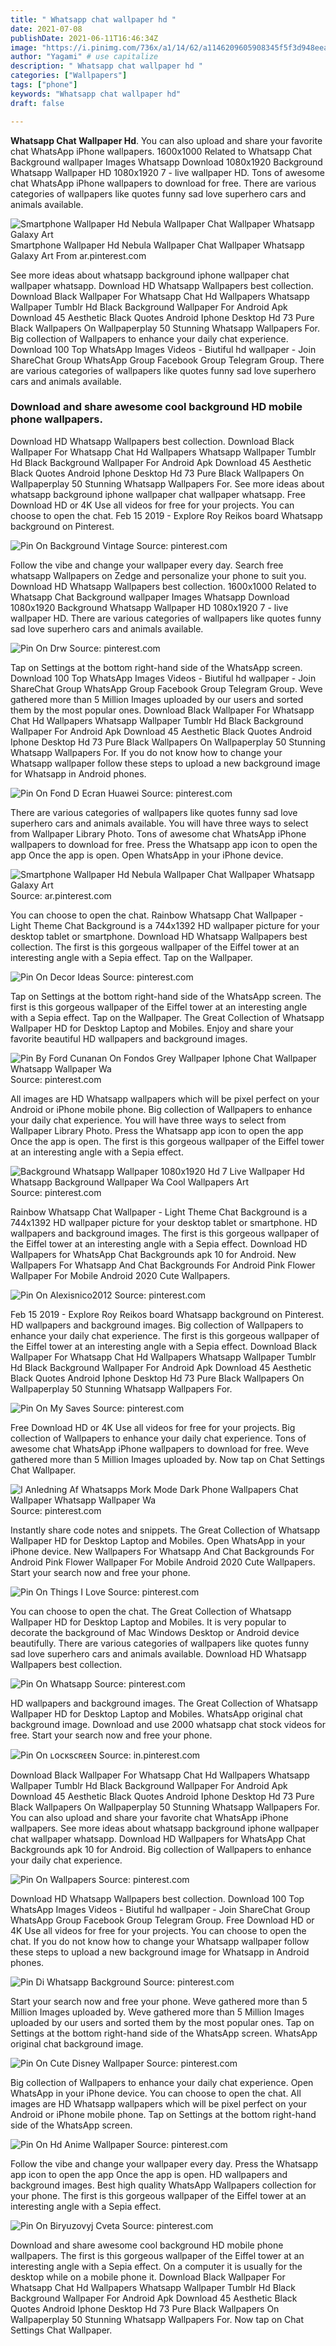 ```yaml
---
title: " Whatsapp chat wallpaper hd "
date: 2021-07-08
publishDate: 2021-06-11T16:46:34Z
image: "https://i.pinimg.com/736x/a1/14/62/a1146209605908345f5f3d948eea6acd.jpg"
author: "Yagami" # use capitalize
description: " Whatsapp chat wallpaper hd "
categories: ["Wallpapers"]
tags: ["phone"]
keywords: "Whatsapp chat wallpaper hd"
draft: false

---
```



**Whatsapp Chat Wallpaper Hd**. You can also upload and share your favorite chat WhatsApp iPhone wallpapers. 1600x1000 Related to Whatsapp Chat Background wallpaper Images Whatsapp Download 1080x1920 Background Whatsapp Wallpaper HD 1080x1920 7 - live wallpaper HD. Tons of awesome chat WhatsApp iPhone wallpapers to download for free. There are various categories of wallpapers like quotes funny sad love superhero cars and animals available.

![Smartphone Wallpaper Hd Nebula Wallpaper Chat Wallpaper Whatsapp Galaxy Art](https://i.pinimg.com/originals/68/c6/6b/68c66b30794d0b44458d61fafe3a4ae8.jpg "Smartphone Wallpaper Hd Nebula Wallpaper Chat Wallpaper Whatsapp Galaxy Art")
Smartphone Wallpaper Hd Nebula Wallpaper Chat Wallpaper Whatsapp Galaxy Art From ar.pinterest.com


See more ideas about whatsapp background iphone wallpaper chat wallpaper whatsapp. Download HD Whatsapp Wallpapers best collection. Download Black Wallpaper For Whatsapp Chat Hd Wallpapers Whatsapp Wallpaper Tumblr Hd Black Background Wallpaper For Android Apk Download 45 Aesthetic Black Quotes Android Iphone Desktop Hd 73 Pure Black Wallpapers On Wallpaperplay 50 Stunning Whatsapp Wallpapers For. Big collection of Wallpapers to enhance your daily chat experience. Download 100 Top WhatsApp Images Videos - Biutiful hd wallpaper - Join ShareChat Group WhatsApp Group Facebook Group Telegram Group. There are various categories of wallpapers like quotes funny sad love superhero cars and animals available.

### Download and share awesome cool background HD mobile phone wallpapers.

Download HD Whatsapp Wallpapers best collection. Download Black Wallpaper For Whatsapp Chat Hd Wallpapers Whatsapp Wallpaper Tumblr Hd Black Background Wallpaper For Android Apk Download 45 Aesthetic Black Quotes Android Iphone Desktop Hd 73 Pure Black Wallpapers On Wallpaperplay 50 Stunning Whatsapp Wallpapers For. See more ideas about whatsapp background iphone wallpaper chat wallpaper whatsapp. Free Download HD or 4K Use all videos for free for your projects. You can choose to open the chat. Feb 15 2019 - Explore Roy Reikos board Whatsapp background on Pinterest.


![Pin On Background Vintage](https://i.pinimg.com/736x/b9/70/25/b97025f31a71f1a3e85b7bc541c4c0a3.jpg "Pin On Background Vintage")
Source: pinterest.com

Follow the vibe and change your wallpaper every day. Search free whatsapp Wallpapers on Zedge and personalize your phone to suit you. Download HD Whatsapp Wallpapers best collection. 1600x1000 Related to Whatsapp Chat Background wallpaper Images Whatsapp Download 1080x1920 Background Whatsapp Wallpaper HD 1080x1920 7 - live wallpaper HD. There are various categories of wallpapers like quotes funny sad love superhero cars and animals available.

![Pin On Drw](https://i.pinimg.com/originals/a5/c8/c4/a5c8c43b2274b942d7deb31796796bbd.jpg "Pin On Drw")
Source: pinterest.com

Tap on Settings at the bottom right-hand side of the WhatsApp screen. Download 100 Top WhatsApp Images Videos - Biutiful hd wallpaper - Join ShareChat Group WhatsApp Group Facebook Group Telegram Group. Weve gathered more than 5 Million Images uploaded by our users and sorted them by the most popular ones. Download Black Wallpaper For Whatsapp Chat Hd Wallpapers Whatsapp Wallpaper Tumblr Hd Black Background Wallpaper For Android Apk Download 45 Aesthetic Black Quotes Android Iphone Desktop Hd 73 Pure Black Wallpapers On Wallpaperplay 50 Stunning Whatsapp Wallpapers For. If you do not know how to change your Whatsapp wallpaper follow these steps to upload a new background image for Whatsapp in Android phones.

![Pin On Fond D Ecran Huawei](https://i.pinimg.com/474x/97/02/da/9702dae827bb04f340ca2cd6984e253a.jpg "Pin On Fond D Ecran Huawei")
Source: pinterest.com

There are various categories of wallpapers like quotes funny sad love superhero cars and animals available. You will have three ways to select from Wallpaper Library Photo. Tons of awesome chat WhatsApp iPhone wallpapers to download for free. Press the Whatsapp app icon to open the app Once the app is open. Open WhatsApp in your iPhone device.

![Smartphone Wallpaper Hd Nebula Wallpaper Chat Wallpaper Whatsapp Galaxy Art](https://i.pinimg.com/originals/68/c6/6b/68c66b30794d0b44458d61fafe3a4ae8.jpg "Smartphone Wallpaper Hd Nebula Wallpaper Chat Wallpaper Whatsapp Galaxy Art")
Source: ar.pinterest.com

You can choose to open the chat. Rainbow Whatsapp Chat Wallpaper - Light Theme Chat Background is a 744x1392 HD wallpaper picture for your desktop tablet or smartphone. Download HD Whatsapp Wallpapers best collection. The first is this gorgeous wallpaper of the Eiffel tower at an interesting angle with a Sepia effect. Tap on the Wallpaper.

![Pin On Decor Ideas](https://i.pinimg.com/originals/df/ee/11/dfee114d068d1079ee8e80fa0f99ba26.jpg "Pin On Decor Ideas")
Source: pinterest.com

Tap on Settings at the bottom right-hand side of the WhatsApp screen. The first is this gorgeous wallpaper of the Eiffel tower at an interesting angle with a Sepia effect. Tap on the Wallpaper. The Great Collection of Whatsapp Wallpaper HD for Desktop Laptop and Mobiles. Enjoy and share your favorite beautiful HD wallpapers and background images.

![Pin By Ford Cunanan On Fondos Grey Wallpaper Iphone Chat Wallpaper Whatsapp Wallpaper Wa](https://i.pinimg.com/originals/45/ce/c7/45cec757faf8d07318cc829dcf21c697.jpg "Pin By Ford Cunanan On Fondos Grey Wallpaper Iphone Chat Wallpaper Whatsapp Wallpaper Wa")
Source: pinterest.com

All images are HD Whatsapp wallpapers which will be pixel perfect on your Android or iPhone mobile phone. Big collection of Wallpapers to enhance your daily chat experience. You will have three ways to select from Wallpaper Library Photo. Press the Whatsapp app icon to open the app Once the app is open. The first is this gorgeous wallpaper of the Eiffel tower at an interesting angle with a Sepia effect.

![Background Whatsapp Wallpaper 1080x1920 Hd 7 Live Wallpaper Hd Whatsapp Background Wallpaper Wa Cool Wallpapers Art](https://i.pinimg.com/originals/52/d4/8a/52d48a2e1cb69da394a68072ce096169.jpg "Background Whatsapp Wallpaper 1080x1920 Hd 7 Live Wallpaper Hd Whatsapp Background Wallpaper Wa Cool Wallpapers Art")
Source: pinterest.com

Rainbow Whatsapp Chat Wallpaper - Light Theme Chat Background is a 744x1392 HD wallpaper picture for your desktop tablet or smartphone. HD wallpapers and background images. The first is this gorgeous wallpaper of the Eiffel tower at an interesting angle with a Sepia effect. Download HD Wallpapers for WhatsApp Chat Backgrounds apk 10 for Android. New Wallpapers For Whatsapp And Chat Backgrounds For Android Pink Flower Wallpaper For Mobile Android 2020 Cute Wallpapers.

![Pin On Alexisnico2012](https://i.pinimg.com/originals/31/20/02/312002e72be57b51e983f90fb1fdcf6b.jpg "Pin On Alexisnico2012")
Source: pinterest.com

Feb 15 2019 - Explore Roy Reikos board Whatsapp background on Pinterest. HD wallpapers and background images. Big collection of Wallpapers to enhance your daily chat experience. The first is this gorgeous wallpaper of the Eiffel tower at an interesting angle with a Sepia effect. Download Black Wallpaper For Whatsapp Chat Hd Wallpapers Whatsapp Wallpaper Tumblr Hd Black Background Wallpaper For Android Apk Download 45 Aesthetic Black Quotes Android Iphone Desktop Hd 73 Pure Black Wallpapers On Wallpaperplay 50 Stunning Whatsapp Wallpapers For.

![Pin On My Saves](https://i.pinimg.com/originals/4c/16/74/4c1674dab80c03bf57d5a14df79deb62.jpg "Pin On My Saves")
Source: pinterest.com

Free Download HD or 4K Use all videos for free for your projects. Big collection of Wallpapers to enhance your daily chat experience. Tons of awesome chat WhatsApp iPhone wallpapers to download for free. Weve gathered more than 5 Million Images uploaded by. Now tap on Chat Settings Chat Wallpaper.

![I Anledning Af Whatsapps Mork Mode Dark Phone Wallpapers Chat Wallpaper Whatsapp Wallpaper Wa](https://i.pinimg.com/originals/58/c3/33/58c33377dfcbb3022493dec49d098b02.jpg "I Anledning Af Whatsapps Mork Mode Dark Phone Wallpapers Chat Wallpaper Whatsapp Wallpaper Wa")
Source: pinterest.com

Instantly share code notes and snippets. The Great Collection of Whatsapp Wallpaper HD for Desktop Laptop and Mobiles. Open WhatsApp in your iPhone device. New Wallpapers For Whatsapp And Chat Backgrounds For Android Pink Flower Wallpaper For Mobile Android 2020 Cute Wallpapers. Start your search now and free your phone.

![Pin On Things I Love](https://i.pinimg.com/originals/84/1e/d7/841ed7686b69f21fa3b5249ba5826bb3.jpg "Pin On Things I Love")
Source: pinterest.com

You can choose to open the chat. The Great Collection of Whatsapp Wallpaper HD for Desktop Laptop and Mobiles. It is very popular to decorate the background of Mac Windows Desktop or Android device beautifully. There are various categories of wallpapers like quotes funny sad love superhero cars and animals available. Download HD Whatsapp Wallpapers best collection.

![Pin On Whatsapp](https://i.pinimg.com/originals/40/39/e0/4039e0f1ef08b7b965bacb4641a7af49.jpg "Pin On Whatsapp")
Source: pinterest.com

HD wallpapers and background images. The Great Collection of Whatsapp Wallpaper HD for Desktop Laptop and Mobiles. WhatsApp original chat background image. Download and use 2000 whatsapp chat stock videos for free. Start your search now and free your phone.

![Pin On ʟᴏᴄᴋsᴄʀᴇᴇɴ](https://i.pinimg.com/originals/48/e2/0c/48e20cdcebef449aea8dc89a668c89e3.png "Pin On ʟᴏᴄᴋsᴄʀᴇᴇɴ")
Source: in.pinterest.com

Download Black Wallpaper For Whatsapp Chat Hd Wallpapers Whatsapp Wallpaper Tumblr Hd Black Background Wallpaper For Android Apk Download 45 Aesthetic Black Quotes Android Iphone Desktop Hd 73 Pure Black Wallpapers On Wallpaperplay 50 Stunning Whatsapp Wallpapers For. You can also upload and share your favorite chat WhatsApp iPhone wallpapers. See more ideas about whatsapp background iphone wallpaper chat wallpaper whatsapp. Download HD Wallpapers for WhatsApp Chat Backgrounds apk 10 for Android. Big collection of Wallpapers to enhance your daily chat experience.

![Pin On Wallpapers](https://i.pinimg.com/736x/bd/de/67/bdde67542ad0af6cfb29a723e2f1fb67.jpg "Pin On Wallpapers")
Source: pinterest.com

Download HD Whatsapp Wallpapers best collection. Download 100 Top WhatsApp Images Videos - Biutiful hd wallpaper - Join ShareChat Group WhatsApp Group Facebook Group Telegram Group. Free Download HD or 4K Use all videos for free for your projects. You can choose to open the chat. If you do not know how to change your Whatsapp wallpaper follow these steps to upload a new background image for Whatsapp in Android phones.

![Pin Di Whatsapp Background](https://i.pinimg.com/originals/79/5c/ab/795cabc4647f73b365e2e6eabd0f34dc.png "Pin Di Whatsapp Background")
Source: pinterest.com

Start your search now and free your phone. Weve gathered more than 5 Million Images uploaded by. Weve gathered more than 5 Million Images uploaded by our users and sorted them by the most popular ones. Tap on Settings at the bottom right-hand side of the WhatsApp screen. WhatsApp original chat background image.

![Pin On Cute Disney Wallpaper](https://i.pinimg.com/474x/8f/b4/59/8fb4595307a2ad198fff92899d69ccb7.jpg "Pin On Cute Disney Wallpaper")
Source: pinterest.com

Big collection of Wallpapers to enhance your daily chat experience. Open WhatsApp in your iPhone device. You can choose to open the chat. All images are HD Whatsapp wallpapers which will be pixel perfect on your Android or iPhone mobile phone. Tap on Settings at the bottom right-hand side of the WhatsApp screen.

![Pin On Hd Anime Wallpaper](https://i.pinimg.com/originals/8b/58/5f/8b585fb4a5c9fedbb899cfb0cf0331a7.jpg "Pin On Hd Anime Wallpaper")
Source: pinterest.com

Follow the vibe and change your wallpaper every day. Press the Whatsapp app icon to open the app Once the app is open. HD wallpapers and background images. Best high quality WhatsApp Wallpapers collection for your phone. The first is this gorgeous wallpaper of the Eiffel tower at an interesting angle with a Sepia effect.

![Pin On Biryuzovyj Cveta](https://i.pinimg.com/736x/a1/14/62/a1146209605908345f5f3d948eea6acd.jpg "Pin On Biryuzovyj Cveta")
Source: pinterest.com

Download and share awesome cool background HD mobile phone wallpapers. The first is this gorgeous wallpaper of the Eiffel tower at an interesting angle with a Sepia effect. On a computer it is usually for the desktop while on a mobile phone it. Download Black Wallpaper For Whatsapp Chat Hd Wallpapers Whatsapp Wallpaper Tumblr Hd Black Background Wallpaper For Android Apk Download 45 Aesthetic Black Quotes Android Iphone Desktop Hd 73 Pure Black Wallpapers On Wallpaperplay 50 Stunning Whatsapp Wallpapers For. Now tap on Chat Settings Chat Wallpaper.

